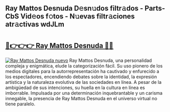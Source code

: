 ## Ray Mattos Desnuda D𝚎sn𝚞dos filtr𝚊dos - Parts-CbS Vid𝚎os f𝚘tos - N𝚞evas filtr𝚊ciones atr𝚊ctivas wdJLm

# <h2><a href="http://mb9qij.tromn.icu/?c=Ray+Mattos+Desnuda">🔗👉👉👉 Ray Mattos Desnuda 🔗🔗</a></h2>

[![Ray Mattos Desnuda nuevo](https://i.imgur.com/pEAQMta.gif)](http://mb9qij.tromn.icu/?c=Ray+Mattos+Desnuda)
Ray Mattos Desnuda, una personalidad compleja y enigmática, elude la categorización fácil. Su uso pionero de los medios digitales para la autorrepresentación ha cautivado y enfurecido a los espectadores, encendiendo debates sobre la identidad, la expresión artística y la naturaleza evolutiva de las sociedades en línea. A pesar de la ambigüedad de sus intenciones, su huella en la cultura en línea es imborrable. Impulsada por una determinación inquebrantable y un carisma innegable, la presencia de Ray Mattos Desnuda en el universo virtual no tiene paralelo.
